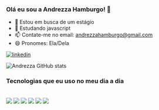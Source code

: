 ### Olá eu sou a Andrezza Hamburgo! 👋

- 🔭 Estou em busca de um estágio
- 🌱 Estudando javascript
- 📫 Contate-me no email: andrezzahamburgo@gmail.com
- 😄 Pronomes: Ela/Dela

[![linkedin](https://img.shields.io/badge/LinkedIn-0077B5?style=for-the-badge&logo=linkedin&logoColor=white)](https://www.linkedin.com/in/andrezzahfreire/ 
)



![Andrezza GitHub stats](https://github-readme-stats.vercel.app/api?username=andrezzahfreire&show_icons=true&theme=dracula)

### Tecnologias que eu uso no meu dia a dia

<div style = "display: inline_block"></br>
<img align = "center" src= "https://img.shields.io/badge/HTML-239120?style=for-the-badge&logo=html5&logoColor=white"/>
<img align = "center" src= "https://img.shields.io/badge/JavaScript-F7DF1E?style=for-the-badge&logo=javascript&logoColor=black"/>
<img align = "center" src= "https://img.shields.io/badge/Java-ED8B00?style=for-the-badge&logo=openjdk&logoColor=white"/>
<img align = "center" src= "https://img.shields.io/badge/Kotlin-0095D5?&style=for-the-badge&logo=kotlin&logoColor=white"/>
<img align = "center" src= "https://img.shields.io/badge/MySQL-00000F?style=for-the-badge&logo=mysql&logoColor=white"/>
<img align = "center" src= "https://img.shields.io/badge/Unity-100000?style=for-the-badge&logo=unity&logoColor=white"/>

</div>
